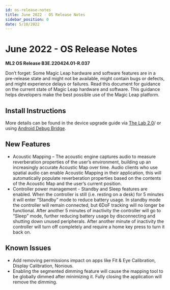 ```yaml
---
id: os-release-notes
title: June 2022 - OS Release Notes
sidebar_position: 0
date: 5/10/2022
---
```


# June 2022 - OS Release Notes

**ML2 OS Release B3E.220424.01-R.037**

Don’t forget: Some Magic Leap hardware and software features are in a pre-release state and might not be available, might contain bugs or defects, and might experience delays or failures. Read this document for guidance on the current state of Magic Leap hardware and software. This guidance helps developers make the best possible use of the Magic Leap platform.

## Install Instructions

More details can be found in the device upgrade guide via [The Lab 2.0](/docs/guides/developer-tools/ml-hub/ml-hub-os-installer.md)/ or using [Android Debug Bridge](/docs/guides//device/updating-the-os/device-flashing-guide.md).

## New Features

- Acoustic Mapping – The acoustic engine captures audio to measure reverberation properties of the user’s environment, building up an increasingly accurate Acoustic Map over time. Audio clients who use spatial audio can enable Acoustic Mapping in their application, this will automatically populate reverberation properties based on the contents of the Acoustic Map and the user’s current position.
- Controller power management - Standby and Sleep features are enabled. When the controller is still (i.e. resting on a desk) for 5 minutes it will enter “Standby” mode to reduce battery usage. In standby mode the controller will remain connected, but 6DoF tracking will no longer be functional. After another 5 minutes of inactivity the controller will go to “Sleep” mode, further reducing battery usage by disconnecting and shutting down unused peripherals. After another minute of inactivity the controller will turn off completely and require a home key press to turn it back on.

## Known Issues

- Add removing permissions impact on apps like Fit & Eye Calibration, Display Calibration, Nonious.
- Enabling the segmented dimming feature will cause the mapping tool to be globally dimmed after minimizing it. Fully closing the application will remove the dimming.
